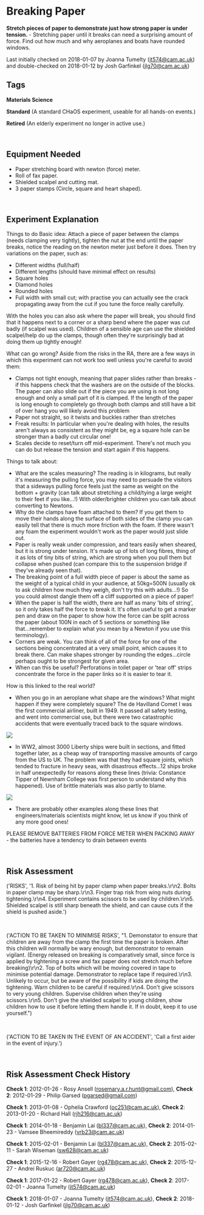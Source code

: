 # Breaking Paper

**Stretch pieces of paper to demonstrate just how strong paper is under tension.** - Stretching paper until it breaks can need a surprising amount of force. Find out how much and why aeroplanes and boats have rounded windows. 

Last initially checked on 2018-01-07 by Joanna Tumelty (jt574@cam.ac.uk) and double-checked on 2018-01-12 by Josh Garfinkel (jlg70@cam.ac.uk)

## Tags
<!--- Start Tags (DO NOT REMOVE THIS COMMENT) --->

**Materials Science**

**Standard** (A standard CHaOS experiment, useable for all hands-on events.)

**Retired** (An elderly experiment no longer in active use.)
<!--- End Tags (DO NOT REMOVE THIS COMMENT) --->

<br/>

## Equipment Needed 
- Paper stretching board with newton (force) meter.
- Roll of fax paper.
- Shielded scalpel and cutting mat.
- 3 paper stamps (Circle, square and heart shaped).

<br/>

## Experiment Explanation 

Things to do
Basic idea: Attach a piece of paper between the clamps (needs clamping very tightly), tighten the nut at the end until the paper breaks, notice the reading on the newton meter just before it does. Then try variations on the paper, such as:

 * Different widths (full/half)
 * Different lengths (should have minimal effect on results)
 * Square holes
 * Diamond holes
 * Rounded holes
 * Full width with small cut; with practise you can actually see the crack propagating away from the cut if you tune the force really carefully.

With the holes you can also ask where the paper will break, you should find that it happens next to a corner or a sharp bend where the paper was cut badly (if scalpel was used). Children of a sensible age can use the shielded scalpel/help do up the clamps, though often they're surprisingly bad at doing them up tightly enough!


What can go wrong?
Aside from the risks in the RA, there are a few ways in which this experiment can not work too well unless you're careful to avoid them:

 * Clamps not tight enough, meaning that paper slides rather than breaks - if this happens check that the washers are on the outside of the blocks. The paper can also slide out if the piece you are using is not long enough and only a small part of it is clamped. If the length of the paper is long enough to completely go through both clamps and still have a bit of over hang you will likely avoid this problem
 * Paper not straight, so it twists and buckles rather than stretches
 * Freak results: In particular when you're dealing with holes, the results aren't always as consistent as they might be, eg a square hole can be stronger than a badly cut circular one!
 * Scales decide to reset/turn off mid-experiment. There's not much you can do but release the tension and start again if this happens.

Things to talk about:

 * What are the scales measuring? The reading is in kilograms, but really it's measuring the pulling force, you may need to persuade the visitors that a sideways pulling force feels just the same as weight on the bottom + gravity (can talk about stretching a child/tying a large weight to their feet if you like...!) With older/brighter children you can talk about converting to Newtons.
 * Why do the clamps have foam attached to them? If you get them to move their hands along the surface of both sides of the clamp you can easily tell that there is much more friction with the foam. If there wasn't any foam the experiment wouldn't work as the paper would just slide out.
 * Paper is really weak under compression, and tears easily when sheared, but it is strong under tension. It's made up of lots of long fibres, thing of it as lots of tiny bits of string, which are strong when you pull them but collapse when pushed (can compare this to the suspension bridge if they've already seen that).
 * The breaking point of a full width piece of paper is about the same as the weight of a typical child in your audience, at 50kg=500N (usually ok to ask children how much they weigh, don't try this with adults...!) So you could almost dangle them off a cliff supported on a piece of paper!
 * When the paper is half the width, there are half as many 'bits of string', so it only takes half the force to break it. It's often useful to get a marker pen and draw on the paper to show how the force can be split across the paper (about 100N in each of 5 sections or something like that...remember to explain what you mean by a Newton if you use this terminology).
 * Corners are weak. You can think of all of the force for one of the sections being concentrated at a very small point, which causes it to break there. Can make shapes stronger by rounding the edges...circle perhaps ought to be strongest for given area.
 * When can this be useful? Perforations in toilet paper or 'tear off' strips concentrate the force in the paper links so it is easier to tear it.

How is this linked to the real world?

 * When you go in an aeroplane what shape are the windows? What might happen if they were completely square? The de Havilland Comet I was the first commercial airliner, built in 1949. It passed all safety testing, and went into commercial use, but there were two catastrophic accidents that were eventually traced back to the square windows.

![](http://www.srcf.ucam.org/chaos/sites/default/files/20080606221525334_1.jpg)

 * In WW2, almost 3000 Liberty ships were built in sections, and fitted together later, as a cheap way of transporting massive amounts of cargo from the US to UK. The problem was that they had square joints, which tended to fracture in heavy seas, with disastrous effects...12 ships broke in half unexpectedly for reasons along these lines (trivia: Constance Tipper of Newnham College was first person to understand why this happened). Use of brittle materials was also partly to blame.

![](http://www.srcf.ucam.org/chaos/sites/default/files/20080606221525334_2.jpg)

* There are probably other examples along these lines that engineers/materials scientists might know, let us know if you think of any more good ones!

PLEASE REMOVE BATTERIES FROM FORCE METER WHEN PACKING AWAY - the batteries have a tendency to drain between events

<br/>

## Risk Assessment

('RISKS', '1. Risk of being hit by paper clamp when paper breaks.\r\n2. Bolts in paper clamp may be sharp.\r\n3. Finger trap risk from wing nuts during tightening.\r\n4. Experiment contains scissors to be used by children.\r\n5. Shielded scalpel is still sharp beneath the shield, and can cause cuts if the shield is pushed aside.')

<br/>

('ACTION TO BE TAKEN TO MINIMISE RISKS', "1. Demonstator to ensure that children are away from the clamp the first time the paper is broken. After this children will normally be wary enough, but demonstrator to remain vigilant. (Energy released on breaking is comparatively small, since force is applied by tightening a screw and fax paper does not stretch much before breaking)\r\n2. Top of bolts which will be moving covered in tape to minimise potential damage. Demonstrator to replace tape if required.\r\n3. Unlikely to occur, but be aware of the possibility if kids are doing the tightening. Warn children to be careful if required.\r\n4. Don't give scissors to very young children. Supervise children when they're using scissors.\r\n5. Don't give the shielded scalpel to young children, show children how to use it before letting them handle it. If in doubt, keep it to use yourself.")

<br/>

('ACTION TO BE TAKEN IN THE EVENT OF AN ACCIDENT', 'Call a first aider in the event of injury.')

<br/>

## Risk Assessment Check History 

**Check 1**: 2012-01-26 - Rosy Ansell (rosemary.a.r.hunt@gmail.com), **Check 2**: 2012-01-29 - Philip Garsed (pgarsed@gmail.com)

**Check 1**: 2013-01-08 - Ophelia Crawford (oc251@cam.ac.uk), **Check 2**: 2013-01-20 - Richard Hall (rjh216@cam.ac.uk)

**Check 1**: 2014-01-18 - Benjamin Lai (bl337@cam.ac.uk), **Check 2**: 2014-01-23 - Vamsee Bheemireddy (vrb23@cam.ac.uk)

**Check 1**: 2015-02-01 - Benjamin Lai (bl337@cam.ac.uk), **Check 2**: 2015-02-11 - Sarah Wiseman (sw628@cam.ac.uk)

**Check 1**: 2015-12-16 - Robert Gayer (rg478@cam.ac.uk), **Check 2**: 2015-12-27 - Andrei Ruskuc (ar720@cam.ac.uk)

**Check 1**: 2017-01-22 - Robert Gayer (rg478@cam.ac.uk), **Check 2**: 2017-02-01 - Joanna Tumelty (jt574@cam.ac.uk)

**Check 1**: 2018-01-07 - Joanna Tumelty (jt574@cam.ac.uk), **Check 2**: 2018-01-12 - Josh Garfinkel (jlg70@cam.ac.uk)